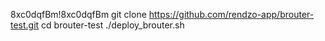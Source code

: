 8xc0dqfBm!8xc0dqfBm
git clone https://github.com/rendzo-app/brouter-test.git
cd brouter-test
./deploy_brouter.sh
